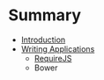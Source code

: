 # Summary

* [Introduction](README.md)
* [Writing Applications](writing_applications/readme.md)
   * [RequireJS](requirejs/readme.md)
   * Bower

